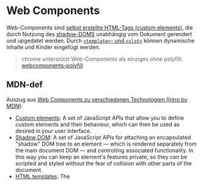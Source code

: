 # Web Components

Web-Components sind [selbst erstellte HTML-Tags (custom elements)](https://developer.mozilla.org/en-US/docs/Web/Web_Components/Using_custom_elements), die durch Nutzung des [shadow-DOMS](https://developer.mozilla.org/en-US/docs/Web/Web_Components/Using_shadow_DOM) unabhängig vom Dokument gerendert und upgedatet werden. Durch [`<template>`- und `<slot>`](https://developer.mozilla.org/en-US/docs/Web/Web_Components/Using_templates_and_slots) können dynamische Inhalte und Kinder eingefügt werden.

> chrome unterstützt Web-Components als einziges ohne polyfill: [webcomponents-polyfill](https://github.com/webcomponents/webcomponentsjs)

## MDN-def

Auszug aus [Web Components zu verschiedenen Technologien (Intro by MDN)](https://developer.mozilla.org/en-US/docs/Web/Web_Components):

- [Custom elements](https://developer.mozilla.org/en-US/docs/Web/Web_Components/Using_custom_elements): A set of JavaScript APIs that allow you to define custom elements and their behaviour, which can then be used as desired in your user interface.
- [Shadow DOM](https://developer.mozilla.org/en-US/docs/Web/Web_Components/Using_shadow_DOM): A set of JavaScript APIs for attaching an encapsulated "shadow" DOM tree to an element — which is rendered separately from the main document DOM — and controlling associated functionality. In this way you can keep an element's features private, so they can be scripted and styled without the fear of collision with other parts of the document.
- [HTML templates](https://developer.mozilla.org/en-US/docs/Web/Web_Components/Using_templates_and_slots): The <template> and <slot> elements enable you to write markup templates that are not displayed in the rendered page. These can then be reused multiple times as the basis of a custom element's structure.

The basic approach for implementing a web component generally looks something like this:

1. Create a class or a function in which you specify your web component functionality. If using a class, use the ECMAScript 2015 class syntax (see Classes for more information).
1. Register your new custom element using the CustomElementRegistry.define() method, passing it the element name to be defined, the class or function in which its functionality is specified, and optionally, what element it inherits from.
1. If required, attach a shadow DOM to the custom element using Element.attachShadow() method. Add child elements, event listeners, etc., to the shadow DOM using regular DOM methods.
1. If required, define an HTML template using <template> and <slot>. Again use regular DOM methods to clone the template and attach it to your shadow DOM.
1. Use your custom element wherever you like on your page, just like you would any regular HTML element.

## example-packages

* [mdn/web-components-examples](https://github.com/mdn/web-components-examples)
* [google-components-examples](https://developers.google.com/web/fundamentals/web-components/examples/)

## weitere gute Links

- [Google-overview for building components](https://developers.google.com/web/fundamentals/web-components/)
- [Custom Elements v1: Reusable Web Components - Intro by Google-dev](https://developers.google.com/web/fundamentals/web-components/customelements#fromtemplate)
- [google-example for building a PWA via web.components (polymer v2)](https://developers.google.com/web/showcase/2016/iowa2016) (old but gold)
- allgemein zu app-dev: [The App Shell Model](https://developers.google.com/web/fundamentals/architecture/app-shell)


## live-reloading (dev)

HMR wird über eine Verbindung zu Websocket realisiert, am besten und saubersten kann man es aktuell bei parcel sehen, aber einfach zu komplex.

> TLDR => aktuell ist HMR extrems start gekoppelt an webpack, die besten Möglichkeiten sind webstorms live-reloading und live-server

Favorit: **[live-server](https://github.com/tapio/live-server)**

### jetbrains live-reload feature

[live-reload](https://www.jetbrains.com/help/webstorm/live-editing.html)

Mit der neuen Websotrm-Version scheint das auch ohne das Plugin zu gehen. Ansonsten ist es ziemlich geil.

> JS-module werden zwar ausgetauscht aber nicht neu geladen! Nutze strg-f5 for reload the whole page (idee: setInterval)

> Andere Idee dazu wäre auch eine eigene Komponente zu importieren die mit setIntervall und lifecycle-callbacks immer wieder render aufruft

### live-server

[live-server](https://github.com/tapio/live-server) watches the files and reloads on change (no hot module replacement!), but very fast!

### parcel
klappt nicht

### webpack-dev-server

einrichtung mega umständlich und klappt am ende auch nicht weil doof (konnte ich nicht rausfinden). (es lädt zwar neu aber letztendlich ist es kein neuer content




